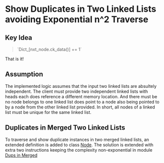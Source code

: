 # Show Duplicates in Two Linked Lists avoiding Exponential n^2 Traverse

## Key Idea

>  ´Dict_[nxt_node.ck_data()] += 1´

That is it!

## Assumption

The implemented logic assumes that the input two linked lists are absultely independent. The client must provide two independent linked lists with heads each does reference a different memory location. And there must be no node belongs to one linked list does point to a node also being pointed to by a node from the other linked list provided. In short, all nodes of a linked list must be unique for the same linked list.

## Duplicates in Merged Two Linked Lists

To traverse and show duplicate instances in two merged linked lists, an extended definition is added to class [Node](./dups_in_merged/definition/node.py). The solution is extended with extra two instructions keeping the complexity non-exponential in module [Dups in Merged](./dups_in_merged/dups_in_merged.py)
